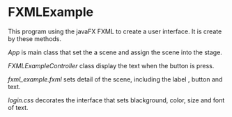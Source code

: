 # FXMLExample
This program using the javaFX FXML to create a user interface. It is create by these methods.
  
*App* is main class that set the a scene and assign the scene into the stage. 

*FXMLExampleController* class display the text when the button is press. 

*fxml_example.fxml* sets detail of the scene, including the label , button and text.

*login.css* decorates the interface that sets blackground, color, size and font of text.
